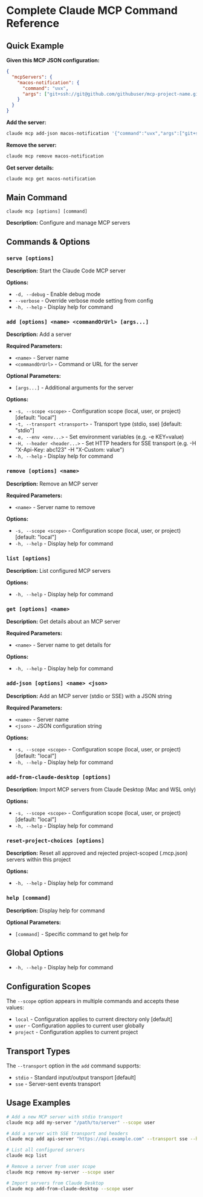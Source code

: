 # Complete Claude MCP Command Reference

## Quick Example

**Given this MCP JSON configuration:**
```json
{
  "mcpServers": {
    "macos-notification": {
      "command": "uvx",
      "args": ["git+ssh://git@github.com/githubuser/mcp-project-name.git"]
    }
  }
}
```

**Add the server:**
```bash
claude mcp add-json macos-notification '{"command":"uvx","args":["git+ssh://git@github.com/githubuser/mcp-project-name.git"]}'
```

**Remove the server:**
```bash
claude mcp remove macos-notification
```

**Get server details:**
```bash
claude mcp get macos-notification
```

## Main Command
```
claude mcp [options] [command]
```
**Description:** Configure and manage MCP servers

## Commands & Options

### `serve [options]`
**Description:** Start the Claude Code MCP server

**Options:**
- `-d, --debug` - Enable debug mode
- `--verbose` - Override verbose mode setting from config
- `-h, --help` - Display help for command

### `add [options] <name> <commandOrUrl> [args...]`
**Description:** Add a server

**Required Parameters:**
- `<name>` - Server name
- `<commandOrUrl>` - Command or URL for the server

**Optional Parameters:**
- `[args...]` - Additional arguments for the server

**Options:**
- `-s, --scope <scope>` - Configuration scope (local, user, or project) [default: "local"]
- `-t, --transport <transport>` - Transport type (stdio, sse) [default: "stdio"]
- `-e, --env <env...>` - Set environment variables (e.g. -e KEY=value)
- `-H, --header <header...>` - Set HTTP headers for SSE transport (e.g. -H "X-Api-Key: abc123" -H "X-Custom: value")
- `-h, --help` - Display help for command

### `remove [options] <name>`
**Description:** Remove an MCP server

**Required Parameters:**
- `<name>` - Server name to remove

**Options:**
- `-s, --scope <scope>` - Configuration scope (local, user, or project) [default: "local"]
- `-h, --help` - Display help for command

### `list [options]`
**Description:** List configured MCP servers

**Options:**
- `-h, --help` - Display help for command

### `get [options] <name>`
**Description:** Get details about an MCP server

**Required Parameters:**
- `<name>` - Server name to get details for

**Options:**
- `-h, --help` - Display help for command

### `add-json [options] <name> <json>`
**Description:** Add an MCP server (stdio or SSE) with a JSON string

**Required Parameters:**
- `<name>` - Server name
- `<json>` - JSON configuration string

**Options:**
- `-s, --scope <scope>` - Configuration scope (local, user, or project) [default: "local"]
- `-h, --help` - Display help for command

### `add-from-claude-desktop [options]`
**Description:** Import MCP servers from Claude Desktop (Mac and WSL only)

**Options:**
- `-s, --scope <scope>` - Configuration scope (local, user, or project) [default: "local"]
- `-h, --help` - Display help for command

### `reset-project-choices [options]`
**Description:** Reset all approved and rejected project-scoped (.mcp.json) servers within this project

**Options:**
- `-h, --help` - Display help for command

### `help [command]`
**Description:** Display help for command

**Optional Parameters:**
- `[command]` - Specific command to get help for

## Global Options
- `-h, --help` - Display help for command

## Configuration Scopes

The `--scope` option appears in multiple commands and accepts these values:
- `local` - Configuration applies to current directory only [default]
- `user` - Configuration applies to current user globally  
- `project` - Configuration applies to current project

## Transport Types

The `--transport` option in the `add` command supports:
- `stdio` - Standard input/output transport [default]
- `sse` - Server-sent events transport

## Usage Examples

```bash
# Add a new MCP server with stdio transport
claude mcp add my-server "/path/to/server" --scope user

# Add a server with SSE transport and headers
claude mcp add api-server "https://api.example.com" --transport sse --header "X-Api-Key: abc123"

# List all configured servers
claude mcp list

# Remove a server from user scope
claude mcp remove my-server --scope user

# Import servers from Claude Desktop
claude mcp add-from-claude-desktop --scope user
```